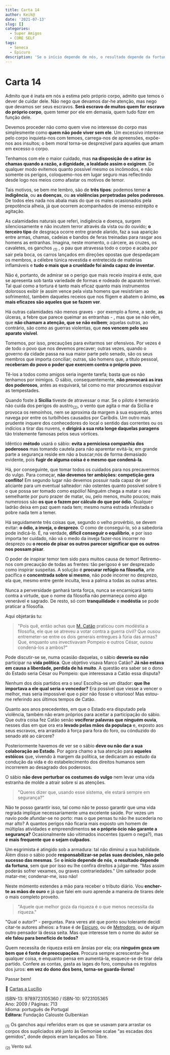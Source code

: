 ```yaml
---
title: Carta 14
author: Keik@
date: '2021-07-13'
slug: []
categories:
  - Super Amigos
  - CORE SELF
tags:
  - Seneca
  - Epicuro
description: 'Se o início depende de nós, o resultado depende da fortuna'
---
```


# Carta 14


Admito que é inata em nós a estima pelo próprio corpo, admito que temos o dever de cuidar dele. Não nego que devamos dar-he atenção, mas nego que devamos ser seus escravos. **Será escravo de muitos quem for escravo do próprio corpo**, quem temer por ele em demasia, quem tudo fizer em função dele. 

Devemos proceder não como quem vive no interesse do corpo mas simplesmente como **quem não pode viver sem ele**. Um excessivo interesse pelo corpo inquieta-nos com temoes, carrega-nos de apreensões, expõe-nos aos insultos; o bem moral torna-se desprezível para aqueles que amam em excesso o corpo. 

Tenhamos com ele o maior cuidado, mas **na disposição de o atirar às chamas quando a razão, a dignidade, a lealdade assim o exigirem**. De qualquer modo evitemos quanto possível mesmo os incômodos, e não somente os perigos, coloquemo-nos em lugar seguro mas reflectindo desde logo nos meios como afastar os motivos de temor. 

Tais motivos, se bem me lembro, são de **três tipos**: podemos temer **a indigência**, ou **as doenças**, ou **as violências perpetradas pelos poderosos**. De todos eles nada nos abala mais do que os males ocasionados pela prepotência alheia, já que ocorrem acompanhados de imenso estrépito e agitação. 

As calamidades naturais que referi, indigência e doença, surgem silenciosamente e não incutem terror através da vista ou do ouvido; **o terceiro tipo** de desgraça ocorre entre grande alarido, faz a sua aparição entre armas, chamas, cadeias e bandos de feras treinadas para rasgar aos homens as entranhas. Imagina, neste momento, o cárcere, as cruzes, os cavaletes, os ganchos <sub>(1)</sub> , o pau que atravessa todo o corpo e acaba por sair pela boca, os carros lançados em direções opostas que despedaçam os membros, a célebre túnica revestida e entretecida de matérias inflamáveis e **tudo o mais que a crueldade foi ainda capaz de inventar**.

Não é, portanto, de admirar se o perigo que mais receio inspira é este, que se apresenta sob tanta variedade de formas e rodeado de aparato terrível. Tal qual como a tortura é tanto mais eficaz quanto mais instrumentos dolorosos exibir (e assim vence pela vista homens que resistiriam ao sofrimento), também daqueles receios que nos fligem e abatem o ânimo, **os mais eficazes são aqueles que se fazem ver**. 

Há outras calamidades não menos graves - por exemplo a fome, a sede, as úlceras, a febre que parece queimar as entranhas - , mas que se não vêm, que **não chamam a atenção, que se não exibem**; aquelas outras, ao contrário, são como as guerras violentas, que **nos vencem pelo seu aparato visível**.

Tomemos, por isso, precauções para evitarmos ser ofensivos. Por vezes é de todo o povo que nos devemos precaver; outras vezes, quando o governo da cidade passa na sua maior parte pelo senado, são os seus membros que importa conciliar; outras, são homens que, a título pessoal, **receberam do povo o poder que exercem contra o próprio povo**. 

Tê-los a todos como amigos seria ingente tarefa; basta que os não tenhamos por inimigos. O sábio, consequentemente, **não provocará as iras dos poderosos**, antes as esquivará, tal como no mar procuramos esquivar as tempestades. 

Quando foste à **Sicília** tiveste de atravessar o mar. Se o piloto é temerário não cuida dos perigos do austro<sub>(2)</sub>, o vento que agita o mar da Sicília e provoca os remoínhos, nem se aproxima da margem à sua esquerda, antes navega por entre os turbilhões causados por Caríbdis. Um outro mais prudente inquere dos conhecedores do local o sentido das correntes ou os indícios a tirar das nuvens, e **dirigirá a sua rota longe daquelas paragens** tão tristemente famosas pelos seus vórtices. 

Idêntico **método** usará o sábio: **evita a perniciosa companhia dos poderosos** mas tomando cautela para não aparentar evitá-la; em grande parte a segurança reside em não a buscar;nós de forma demasiado evidente, pois **fugir de alguma coisa é o mesmo que condená-la**. 

Há, por conseguinte, que tomar todos os cuidados para nos precavermos do vulgo. Para começar, **não devemos ter ambições: competição gera conflito!** Em segundo lugar não devemos possuir nada capaz de ser aliciante para um eventual salteador: não ostentes quanto possível sobre ti o que possa ser tomado como espólio! Ninguém chega a matar o seu semelhante por puro prazer de matar, ou, pelo menos, muito poucos; mais numerosos são **os que o fazem por cálculo do que por ódio**. Qualquer ladrão deixa em paz quem nada tem; mesmo numa estrada infestada o pobre nada tem a temer.

Há seguidamente três coisas que, segundo o velho provérbio, se devem evitar: **o ódio, a inveja, o desprezo**. O como de consegui-lo, só a sabedoria pode indicá-lo. É, na verdade, **difícil conseguir o equilíbrio**, e por isso importa ter cuidado, não vá o medo da inveja fazer-nos incorrer no desprezo ou **o receio de pisar os outros parecer significar que os outros nos possam pisar**. 

O poder de inspirar temor tem sido para muitos causa de temor! Retiremo-nos com precaução de todas as frentes: tão perigoso é ser desprezado como inspirar suspeitas. A solução é **procurar refúgio na filosofia**, arte pacífica e **concentrada sobre si mesmo**, não pode incorrer no desprezo, ela que, mesmo entre gente inculta, leva a palma a todas as outras artes.

Nunca a perversidade ganhará tanta força, nunca se encarniçará tanto contra a virtude, que o nome da filosofia não permaneça como algo venerável e sagrado. De resto, só com **tranquilidade** e **modéstia** se pode praticar a filosofia.

Aqui objetarás tu: 

> "Pois quê, então achas que [M. Catão](https://pt.wikipedia.org/wiki/Cat%C3%A3o,_o_Velho) praticou com modéstia a filosofia, ele que se atreveu a votar contra a guerra civil? Que ousou entremeter-se entre os dois generais entregues à fúria das armas? Que, enquanto uns invectivavam Pompeio e outros César, ousou condená-los a ambos?" 

Pode discutir-se se, numa ocasião daquelas, o sábio **deveria ou não** participar na **vida política**. Que objetivo visava Marco Catão? **Já não estava em causa a liberdade, perdida de há muito**. A questão era saber se o dono do Estado seria César ou Pompeio: que interessava a Catão essa disputa? 

Nenhum dos dois partidos era o seu! Escolhia-se um ditador: **que lhe importava a ele qual seria o vencedor?** Era possível que viesse a vencer o melhor, mas seria impossível que o pior não fosse o vitorioso! Mas estou-me referindo aos últimos tempos de Catão. 

Quanto aos anos precedentes, em que o Estado era disputado pela violência, também não eram próprios para aceitar a participação do sábio. Que outra coisa fez Catão senão **vociferar palavras que ninguém ouvia**, nesses dias em que ora era **levado pelas mãos da populaça** e, exposto aos seus escravos, era arrastado à força para fora do foro, ou cónduzido do senado até ao cárcere?

Posteriormente havemos de ver se o sábio **deve ou não dar a sua colaboração ao Estado**. Por agora chamo a tua atenção para **aqueles estóicos** que, vivendo à margem da política, se dedicaram ao estudo da condução da vida e do estabelecimento dos direitos humanos sem incorrerem ao desagrado dos poderosos. 

O sábio **não deve perturbar os costumes do vulgo** nem levar uma vida estranha de molde a atrair sobre si as atenções.


> "Queres dizer que, usando esse sistema, ele estará sempre em segurança?" 

Não te posso garantir isso, tal como não te posso garantir que uma vida regrada implique necessariamente uma excelente saúde. Por vezes um navio pode afundar-se no porto: mas o que pensas tu não lhe sucederia no mar alto? A quantos perigos não ficaria mais exposto um homem de múltiplas atividades e empreendimentos **se o próprio ócio não garante a segurança?** Ocasionalmente são vitimados inocentes (quem o nega?), mas **é mais frequente que o sejam culpados**.

Um esgrimista é atingido sob a armadura: tal não diminui a sua habilidade. Álém disso o sábio pode **responsabilizar-se pelas suas decisões, não pelo sucesso das mesmas**. Se **o início depende de nós**, **o resultado depende da fortuna**, sem que por isso eu lhe confira direitos a julgar-me. "Mas assim poderás sofrer vexames, ou graves contrariedades." 
Um salteador pode matar-me; condenar-me, isso não! 

Neste mómento estendes a mão para receber o tributo diário. Vou **encher-te as mãos de ouro** e já que falei em ouro aprende a maneira de tirares dele o mais completo proveito.

> "Aquele que melhor goza da riqueza é o que menos necessita da riqueza." 

"Qual o autor?" - perguntas. Para veres até que ponto sou tolerante decidi citar-te autores alheios: a frase é de [Epicuro](https://pt.wikipedia.org/wiki/Epicuro), ou de [Metrodoro](https://pt.wikipedia.org/wiki/Metrodoro_de_Qu%C3%ADos), ou de algum outro pensador lá dessa seita. Mas que interesse tem o nome do autor se **ele falou para benefício de todos?** 

Quem necessita de riqueza está em ânsias por ela; ora **ninguém goza um bem que é fonte de preocupações**. Procura sempre acrescentar-lhe qualquer coisa, e enquanto pensa em aumentá-la, esquece-se de tirar dela partido. Confere as contas, gasta as lages do foro, compulsa os registos dos juros: **em vez do dono dos bens, torna-se guarda-livros!**

 
 Passar bem!
 
:book: [Cartas a Lucílio](https://www.skoob.com.br/cartas-a-lucilio-37684ed41245.html)

ISBN-13: 9789723105360 / ISBN-10: 9723105365  
Ano: 2009 / Páginas: 713  
Idioma: português de Portugal   
**Editora:** Fundação Calouste Gulbenkian



<sub>(1)</sub> Os ganchos aqui referidos eram os que se usavam para arrastar os corpos dos supliciados até junto às Gemoniae scalae "as escadas dos gemidos", donde depois eram lançados ao Tibre.

<sub>(2)</sub> Vento sul.